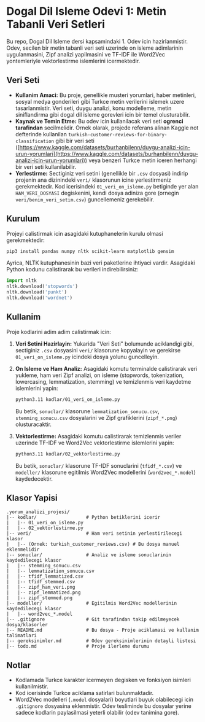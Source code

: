 # Dogal Dil Isleme Odevi 1: Metin Tabanli Veri Setleri

Bu repo, Dogal Dil Isleme dersi kapsamindaki 1. Odev icin hazirlanmistir. Odev, secilen bir metin tabanli veri seti uzerinde on isleme adimlarinin uygulanmasini, Zipf analizi yapilmasini ve TF-IDF ile Word2Vec yontemleriyle vektorlestirme islemlerini icermektedir.

## Veri Seti

*   **Kullanim Amaci:** Bu proje, genellikle musteri yorumlari, haber metinleri, sosyal medya gonderileri gibi Turkce metin verilerini islemek uzere tasarlanmistir. Veri seti, duygu analizi, konu modelleme, metin siniflandirma gibi dogal dil isleme gorevleri icin bir temel olusturabilir.
*   **Kaynak ve Temin Etme:** Bu odev icin kullanilacak veri seti **ogrenci tarafindan** secilmelidir. Ornek olarak, projede referans alinan Kaggle not defterinde kullanilan `turkish-customer-reviews-for-binary-classification` gibi bir veri seti ([https://www.kaggle.com/datasets/burhanbilenn/duygu-analizi-icin-urun-yorumlari](https://www.kaggle.com/datasets/burhanbilenn/duygu-analizi-icin-urun-yorumlari)) veya benzeri Turkce metin iceren herhangi bir veri seti kullanilabilir.
*   **Yerlestirme:** Sectiginiz veri setini (genellikle bir `.csv` dosyasi) indirip projenin ana dizinindeki `veri/` klasorunun icine yerlestirmeniz gerekmektedir. Kod icerisindeki `01_veri_on_isleme.py` betiginde yer alan `HAM_VERI_DOSYASI` degiskenini, kendi dosya adiniza gore (ornegin `veri/benim_veri_setim.csv`) guncellemeniz gerekebilir.

## Kurulum

Projeyi calistirmak icin asagidaki kutuphanelerin kurulu olmasi gerekmektedir:

```bash
pip3 install pandas numpy nltk scikit-learn matplotlib gensim
```

Ayrica, NLTK kutuphanesinin bazi veri paketlerine ihtiyaci vardir. Asagidaki Python kodunu calistirarak bu verileri indirebilirsiniz:

```python
import nltk
nltk.download('stopwords')
nltk.download('punkt')
nltk.download('wordnet')
```

## Kullanim

Proje kodlarini adim adim calistirmak icin:

1.  **Veri Setini Hazirlayin:** Yukarida "Veri Seti" bolumunde aciklandigi gibi, sectiginiz `.csv` dosyasini `veri/` klasorune kopyalayin ve gerekirse `01_veri_on_isleme.py` icindeki dosya yolunu guncelleyin.

2.  **On Isleme ve Ham Analiz:** Asagidaki komutu terminalde calistirarak veri yukleme, ham veri Zipf analizi, on isleme (stopwords, tokenization, lowercasing, lemmatization, stemming) ve temizlenmis veri kaydetme islemlerini yapin:
    ```bash
    python3.11 kodlar/01_veri_on_isleme.py
    ```
    Bu betik, `sonuclar/` klasorune `lemmatization_sonucu.csv`, `stemming_sonucu.csv` dosyalarini ve Zipf grafiklerini (`zipf_*.png`) olusturacaktir.

3.  **Vektorlestirme:** Asagidaki komutu calistirarak temizlenmis veriler uzerinde TF-IDF ve Word2Vec vektorlestirme islemlerini yapin:
    ```bash
    python3.11 kodlar/02_vektorlestirme.py
    ```
    Bu betik, `sonuclar/` klasorune TF-IDF sonuclarini (`tfidf_*.csv`) ve `modeller/` klasorune egitilmis Word2Vec modellerini (`word2vec_*.model`) kaydedecektir.

## Klasor Yapisi

```
.yorum_analizi_projesi/
|-- kodlar/                  # Python betiklerini icerir
|   |-- 01_veri_on_isleme.py
|   |-- 02_vektorlestirme.py
|-- veri/                    # Ham veri setinin yerlestirilecegi klasor
|   |-- (Ornek: turkish_customer_reviews.csv) # Bu dosya manuel eklenmelidir
|-- sonuclar/                # Analiz ve isleme sonuclarinin kaydedilecegi klasor
|   |-- stemming_sonucu.csv
|   |-- lemmatization_sonucu.csv
|   |-- tfidf_lemmatized.csv
|   |-- tfidf_stemmed.csv
|   |-- zipf_ham_veri.png
|   |-- zipf_lemmatized.png
|   |-- zipf_stemmed.png
|-- modeller/                # Egitilmis Word2Vec modellerinin kaydedilecegi klasor
|   |-- word2vec_*.model
|-- .gitignore               # Git tarafindan takip edilmeyecek dosya/klasorler
|-- README.md                # Bu dosya - Proje aciklamasi ve kullanim talimatlari
|-- gereksinimler.md         # Odev gereksinimlerinin detayli listesi
|-- todo.md                  # Proje ilerleme durumu
```

## Notlar

*   Kodlamada Turkce karakter icermeyen degisken ve fonksiyon isimleri kullanilmistir.
*   Kod icerisinde Turkce aciklama satirlari bulunmaktadir.
*   Word2Vec modelleri (`.model` dosyalari) boyutlari buyuk olabilecegi icin `.gitignore` dosyasina eklenmistir. Odev tesliminde bu dosyalar yerine sadece kodlarin paylasilmasi yeterli olabilir (odev tanimina gore).

